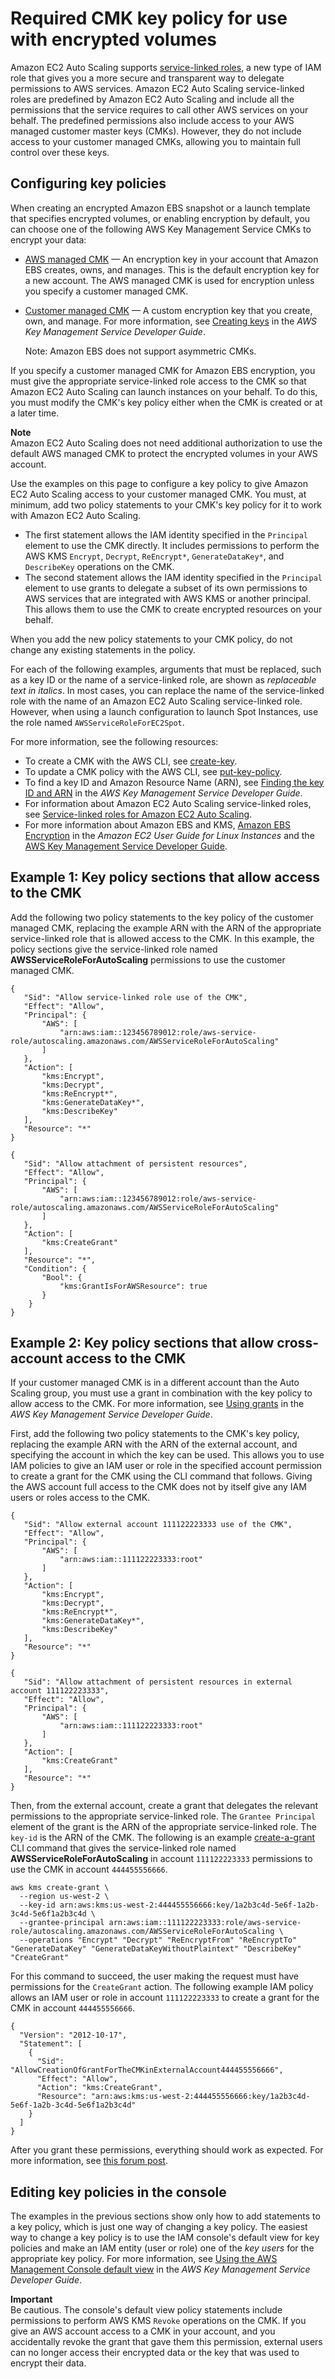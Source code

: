 # Required CMK key policy for use with encrypted volumes<a name="key-policy-requirements-EBS-encryption"></a>

Amazon EC2 Auto Scaling supports [service\-linked roles](autoscaling-service-linked-role.md), a new type of IAM role that gives you a more secure and transparent way to delegate permissions to AWS services\. Amazon EC2 Auto Scaling service\-linked roles are predefined by Amazon EC2 Auto Scaling and include all the permissions that the service requires to call other AWS services on your behalf\. The predefined permissions also include access to your AWS managed customer master keys \(CMKs\)\. However, they do not include access to your customer managed CMKs, allowing you to maintain full control over these keys\.

## Configuring key policies<a name="configuring-key-policies"></a>

When creating an encrypted Amazon EBS snapshot or a launch template that specifies encrypted volumes, or enabling encryption by default, you can choose one of the following AWS Key Management Service CMKs to encrypt your data: 
+ [AWS managed CMK](https://docs.aws.amazon.com/kms/latest/developerguide/concepts.html#aws-managed-cmk) — An encryption key in your account that Amazon EBS creates, owns, and manages\. This is the default encryption key for a new account\. The AWS managed CMK is used for encryption unless you specify a customer managed CMK\. 
+ [Customer managed CMK](https://docs.aws.amazon.com/kms/latest/developerguide/concepts.html#customer-cmk) — A custom encryption key that you create, own, and manage\. For more information, see [Creating keys](https://docs.aws.amazon.com/kms/latest/developerguide/create-keys.html) in the *AWS Key Management Service Developer Guide*\. 

  Note: Amazon EBS does not support asymmetric CMKs\. 

If you specify a customer managed CMK for Amazon EBS encryption, you must give the appropriate service\-linked role access to the CMK so that Amazon EC2 Auto Scaling can launch instances on your behalf\. To do this, you must modify the CMK's key policy either when the CMK is created or at a later time\. 

**Note**  
Amazon EC2 Auto Scaling does not need additional authorization to use the default AWS managed CMK to protect the encrypted volumes in your AWS account\. 

Use the examples on this page to configure a key policy to give Amazon EC2 Auto Scaling access to your customer managed CMK\. You must, at minimum, add two policy statements to your CMK's key policy for it to work with Amazon EC2 Auto Scaling\.
+ The first statement allows the IAM identity specified in the `Principal` element to use the CMK directly\. It includes permissions to perform the AWS KMS `Encrypt`, `Decrypt`, `ReEncrypt*`, `GenerateDataKey*`, and `DescribeKey` operations on the CMK\. 
+ The second statement allows the IAM identity specified in the `Principal` element to use grants to delegate a subset of its own permissions to AWS services that are integrated with AWS KMS or another principal\. This allows them to use the CMK to create encrypted resources on your behalf\.

When you add the new policy statements to your CMK policy, do not change any existing statements in the policy\.

For each of the following examples, arguments that must be replaced, such as a key ID or the name of a service\-linked role, are shown as *replaceable text in italics*\. In most cases, you can replace the name of the service\-linked role with the name of an Amazon EC2 Auto Scaling service\-linked role\. However, when using a launch configuration to launch Spot Instances, use the role named `AWSServiceRoleForEC2Spot`\. 

For more information, see the following resources:
+ To create a CMK with the AWS CLI, see [create\-key](https://docs.aws.amazon.com/cli/latest/reference/kms/create-key.html)\.
+ To update a CMK policy with the AWS CLI, see [put\-key\-policy](https://docs.aws.amazon.com/cli/latest/reference/kms/put-key-policy.html)\.
+ To find a key ID and Amazon Resource Name \(ARN\), see [Finding the key ID and ARN](https://docs.aws.amazon.com/kms/latest/developerguide/viewing-keys.html#find-cmk-id-arn) in the *AWS Key Management Service Developer Guide*\. 
+ For information about Amazon EC2 Auto Scaling service\-linked roles, see [Service\-linked roles for Amazon EC2 Auto Scaling](autoscaling-service-linked-role.md)\.
+ For more information about Amazon EBS and KMS, [Amazon EBS Encryption](https://docs.aws.amazon.com/AWSEC2/latest/UserGuide/EBSEncryption.html) in the *Amazon EC2 User Guide for Linux Instances* and the [AWS Key Management Service Developer Guide](https://docs.aws.amazon.com/kms/latest/developerguide/)\.

## Example 1: Key policy sections that allow access to the CMK<a name="policy-example-cmk-access"></a>

Add the following two policy statements to the key policy of the customer managed CMK, replacing the example ARN with the ARN of the appropriate service\-linked role that is allowed access to the CMK\. In this example, the policy sections give the service\-linked role named **AWSServiceRoleForAutoScaling** permissions to use the customer managed CMK\. 

```
{
   "Sid": "Allow service-linked role use of the CMK",
   "Effect": "Allow",
   "Principal": {
       "AWS": [
           "arn:aws:iam::123456789012:role/aws-service-role/autoscaling.amazonaws.com/AWSServiceRoleForAutoScaling"
       ]
   },
   "Action": [
       "kms:Encrypt",
       "kms:Decrypt",
       "kms:ReEncrypt*",
       "kms:GenerateDataKey*",
       "kms:DescribeKey"
   ],
   "Resource": "*"
}
```

```
{
   "Sid": "Allow attachment of persistent resources",
   "Effect": "Allow",
   "Principal": {
       "AWS": [
           "arn:aws:iam::123456789012:role/aws-service-role/autoscaling.amazonaws.com/AWSServiceRoleForAutoScaling"
       ]
   },
   "Action": [
       "kms:CreateGrant"
   ],
   "Resource": "*",
   "Condition": {
       "Bool": {
           "kms:GrantIsForAWSResource": true
       }
    }
}
```

## Example 2: Key policy sections that allow cross\-account access to the CMK<a name="policy-example-cmk-cross-account-access"></a>

If your customer managed CMK is in a different account than the Auto Scaling group, you must use a grant in combination with the key policy to allow access to the CMK\. For more information, see [Using grants](https://docs.aws.amazon.com/kms/latest/developerguide/grants.html) in the *AWS Key Management Service Developer Guide*\. 

First, add the following two policy statements to the CMK's key policy, replacing the example ARN with the ARN of the external account, and specifying the account in which the key can be used\. This allows you to use IAM policies to give an IAM user or role in the specified account permission to create a grant for the CMK using the CLI command that follows\. Giving the AWS account full access to the CMK does not by itself give any IAM users or roles access to the CMK\.

```
{
   "Sid": "Allow external account 111122223333 use of the CMK",
   "Effect": "Allow",
   "Principal": {
       "AWS": [
           "arn:aws:iam::111122223333:root"
       ]
   },
   "Action": [
       "kms:Encrypt",
       "kms:Decrypt",
       "kms:ReEncrypt*",
       "kms:GenerateDataKey*",
       "kms:DescribeKey"
   ],
   "Resource": "*"
}
```

```
{
   "Sid": "Allow attachment of persistent resources in external account 111122223333",
   "Effect": "Allow",
   "Principal": {
       "AWS": [
           "arn:aws:iam::111122223333:root"
       ]
   },
   "Action": [
       "kms:CreateGrant"
   ],
   "Resource": "*"
}
```

Then, from the external account, create a grant that delegates the relevant permissions to the appropriate service\-linked role\. The `Grantee Principal` element of the grant is the ARN of the appropriate service\-linked role\. The `key-id` is the ARN of the CMK\. The following is an example [create\-a\-grant](https://docs.aws.amazon.com/cli/latest/reference/kms/create-grant.html) CLI command that gives the service\-linked role named **AWSServiceRoleForAutoScaling** in account `111122223333` permissions to use the CMK in account `444455556666`\.

```
aws kms create-grant \
  --region us-west-2 \
  --key-id arn:aws:kms:us-west-2:444455556666:key/1a2b3c4d-5e6f-1a2b-3c4d-5e6f1a2b3c4d \
  --grantee-principal arn:aws:iam::111122223333:role/aws-service-role/autoscaling.amazonaws.com/AWSServiceRoleForAutoScaling \
  --operations "Encrypt" "Decrypt" "ReEncryptFrom" "ReEncryptTo" "GenerateDataKey" "GenerateDataKeyWithoutPlaintext" "DescribeKey" "CreateGrant"
```

For this command to succeed, the user making the request must have permissions for the `CreateGrant` action\. The following example IAM policy allows an IAM user or role in account `111122223333` to create a grant for the CMK in account `444455556666`\.

```
{
  "Version": "2012-10-17",
  "Statement": [
    {
      "Sid": "AllowCreationOfGrantForTheCMKinExternalAccount444455556666",
      "Effect": "Allow",
      "Action": "kms:CreateGrant",
      "Resource": "arn:aws:kms:us-west-2:444455556666:key/1a2b3c4d-5e6f-1a2b-3c4d-5e6f1a2b3c4d"
    }
  ]
}
```

After you grant these permissions, everything should work as expected\. For more information, see [this forum post](https://forums.aws.amazon.com/thread.jspa?threadID=277523)\. 

## Editing key policies in the console<a name="eding-key-policies-console"></a>

The examples in the previous sections show only how to add statements to a key policy, which is just one way of changing a key policy\. The easiest way to change a key policy is to use the IAM console's default view for key policies and make an IAM entity \(user or role\) one of the *key users* for the appropriate key policy\. For more information, see [Using the AWS Management Console default view](https://docs.aws.amazon.com/kms/latest/developerguide/key-policy-modifying.html#key-policy-modifying-how-to-console-default-view) in the *AWS Key Management Service Developer Guide*\. 

**Important**  
Be cautious\. The console's default view policy statements include permissions to perform AWS KMS `Revoke` operations on the CMK\. If you give an AWS account access to a CMK in your account, and you accidentally revoke the grant that gave them this permission, external users can no longer access their encrypted data or the key that was used to encrypt their data\. 